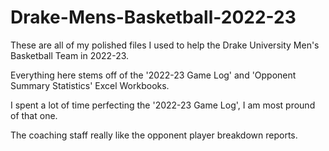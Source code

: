 # Drake-Mens-Basketball-2022-23
These are all of my polished files I used to help the Drake University Men's Basketball Team in 2022-23.

Everything here stems off of the '2022-23 Game Log' and 'Opponent Summary Statistics' Excel Workbooks. 

I spent a lot of time perfecting the '2022-23 Game Log', I am most pround of that one.

The coaching staff really like the opponent player breakdown reports.
